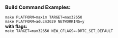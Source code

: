 ### Build Command Examples:
`make PLATFORM=maxim TARGET=max32650`  
`make PLATFORM=aducm3029 NETWORKING=y`  
**with flags:**  
`make TARGET=max32650 NEW_CFLAGS=-DRTC_SET_DEFAULT`  
